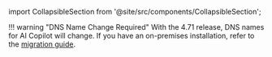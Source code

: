 import CollapsibleSection from '@site/src/components/CollapsibleSection';

!!! warning "DNS Name Change Required"
    With the 4.71 release, DNS names for AI Copilot will change. If you have an on-premises installation, refer to the [migration guide](https://docs.cognigy.com/ai-copilot/installation/migration/ai-copilot-new-dns-names-migration/).
